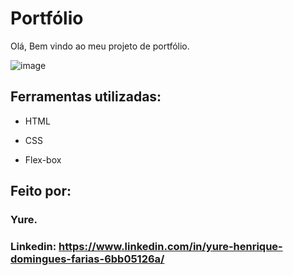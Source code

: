 # Portfólio 

Olá, Bem vindo ao meu projeto de portfólio.

![image](https://github.com/tmprk2/meus-codigos/blob/main/Screenshot_14.png)

## Ferramentas utilizadas:

* HTML

* CSS

* Flex-box

## Feito por:

### Yure.

### Linkedin: https://www.linkedin.com/in/yure-henrique-domingues-farias-6bb05126a/
